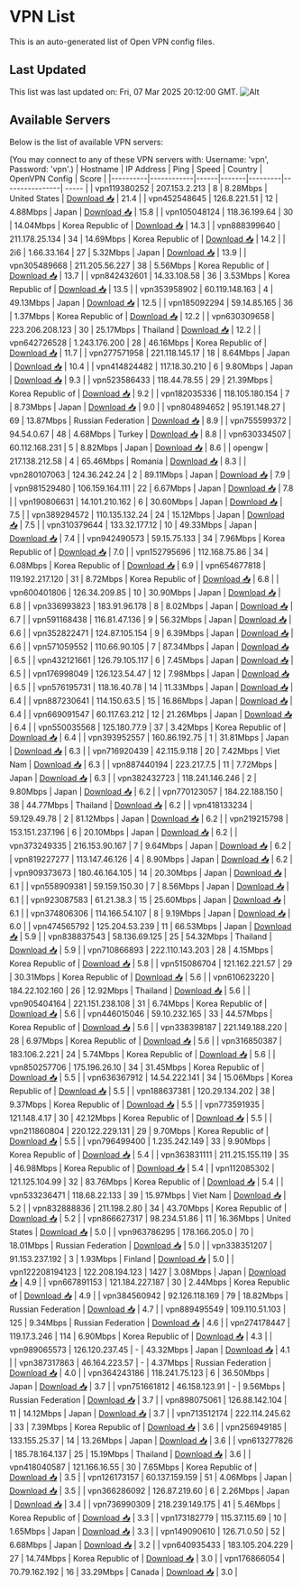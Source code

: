 # VPN List

This is an auto-generated list of Open VPN config files.

## Last Updated

This list was last updated on: Fri, 07 Mar 2025 20:12:00 GMT.
![Alt](https://repobeats.axiom.co/api/embed/186b98318ef1479477931607c1ad7d823f12451f.svg "Repobeats analytics image")

## Available Servers

Below is the list of available VPN servers:

(You may connect to any of these VPN servers with: Username: 'vpn', Password: 'vpn'.)
| Hostname | IP Address | Ping | Speed | Country | OpenVPN Config | Score |
|----------|------------|------|-------|---------|----------------| ----- |
| vpn119380252 | 207.153.2.213 | 8 | 8.28Mbps | United States | [Download 📥](./configs/server_0_US.ovpn) | 21.4 |
| vpn452548645 | 126.8.221.51 | 12 | 4.88Mbps | Japan | [Download 📥](./configs/server_1_JP.ovpn) | 15.8 |
| vpn105048124 | 118.36.199.64 | 30 | 14.04Mbps | Korea Republic of | [Download 📥](./configs/server_2_KR.ovpn) | 14.3 |
| vpn888399640 | 211.178.25.134 | 34 | 14.69Mbps | Korea Republic of | [Download 📥](./configs/server_3_KR.ovpn) | 14.2 |
| 2i6 | 1.66.33.164 | 27 | 5.32Mbps | Japan | [Download 📥](./configs/server_4_JP.ovpn) | 13.9 |
| vpn305489668 | 211.205.56.227 | 38 | 5.56Mbps | Korea Republic of | [Download 📥](./configs/server_5_KR.ovpn) | 13.7 |
| vpn842432601 | 14.33.108.58 | 36 | 3.53Mbps | Korea Republic of | [Download 📥](./configs/server_6_KR.ovpn) | 13.5 |
| vpn353958902 | 60.119.148.163 | 4 | 49.13Mbps | Japan | [Download 📥](./configs/server_7_JP.ovpn) | 12.5 |
| vpn185092294 | 59.14.85.165 | 36 | 1.37Mbps | Korea Republic of | [Download 📥](./configs/server_8_KR.ovpn) | 12.2 |
| vpn630309658 | 223.206.208.123 | 30 | 25.17Mbps | Thailand | [Download 📥](./configs/server_9_TH.ovpn) | 12.2 |
| vpn642726528 | 1.243.176.200 | 28 | 46.16Mbps | Korea Republic of | [Download 📥](./configs/server_10_KR.ovpn) | 11.7 |
| vpn277571958 | 221.118.145.17 | 18 | 8.64Mbps | Japan | [Download 📥](./configs/server_11_JP.ovpn) | 10.4 |
| vpn414824482 | 117.18.30.210 | 6 | 9.80Mbps | Japan | [Download 📥](./configs/server_12_JP.ovpn) | 9.3 |
| vpn523586433 | 118.44.78.55 | 29 | 21.39Mbps | Korea Republic of | [Download 📥](./configs/server_13_KR.ovpn) | 9.2 |
| vpn182035336 | 118.105.180.154 | 7 | 8.73Mbps | Japan | [Download 📥](./configs/server_14_JP.ovpn) | 9.0 |
| vpn804894652 | 95.191.148.27 | 69 | 13.87Mbps | Russian Federation | [Download 📥](./configs/server_15_RU.ovpn) | 8.9 |
| vpn755599372 | 94.54.0.67 | 48 | 4.68Mbps | Turkey | [Download 📥](./configs/server_16_TR.ovpn) | 8.8 |
| vpn630334507 | 60.112.168.231 | 5 | 8.82Mbps | Japan | [Download 📥](./configs/server_17_JP.ovpn) | 8.6 |
| opengw | 217.138.212.58 | 4 | 65.46Mbps | Romania | [Download 📥](./configs/server_18_RO.ovpn) | 8.3 |
| vpn280107063 | 124.36.242.24 | 2 | 89.11Mbps | Japan | [Download 📥](./configs/server_19_JP.ovpn) | 7.9 |
| vpn981529480 | 106.159.164.111 | 22 | 6.67Mbps | Japan | [Download 📥](./configs/server_20_JP.ovpn) | 7.8 |
| vpn190806631 | 14.101.210.162 | 6 | 30.60Mbps | Japan | [Download 📥](./configs/server_21_JP.ovpn) | 7.5 |
| vpn389294572 | 110.135.132.24 | 24 | 15.12Mbps | Japan | [Download 📥](./configs/server_22_JP.ovpn) | 7.5 |
| vpn310379644 | 133.32.177.12 | 10 | 49.33Mbps | Japan | [Download 📥](./configs/server_23_JP.ovpn) | 7.4 |
| vpn942490573 | 59.15.75.133 | 34 | 7.96Mbps | Korea Republic of | [Download 📥](./configs/server_24_KR.ovpn) | 7.0 |
| vpn152795696 | 112.168.75.86 | 34 | 6.08Mbps | Korea Republic of | [Download 📥](./configs/server_25_KR.ovpn) | 6.9 |
| vpn654677818 | 119.192.217.120 | 31 | 8.72Mbps | Korea Republic of | [Download 📥](./configs/server_26_KR.ovpn) | 6.8 |
| vpn600401806 | 126.34.209.85 | 10 | 30.90Mbps | Japan | [Download 📥](./configs/server_27_JP.ovpn) | 6.8 |
| vpn336993823 | 183.91.96.178 | 8 | 8.02Mbps | Japan | [Download 📥](./configs/server_28_JP.ovpn) | 6.7 |
| vpn591168438 | 116.81.47.136 | 9 | 56.32Mbps | Japan | [Download 📥](./configs/server_29_JP.ovpn) | 6.6 |
| vpn352822471 | 124.87.105.154 | 9 | 6.39Mbps | Japan | [Download 📥](./configs/server_30_JP.ovpn) | 6.6 |
| vpn571059552 | 110.66.90.105 | 7 | 87.34Mbps | Japan | [Download 📥](./configs/server_31_JP.ovpn) | 6.5 |
| vpn432121661 | 126.79.105.117 | 6 | 7.45Mbps | Japan | [Download 📥](./configs/server_32_JP.ovpn) | 6.5 |
| vpn176998049 | 126.123.54.47 | 12 | 7.98Mbps | Japan | [Download 📥](./configs/server_33_JP.ovpn) | 6.5 |
| vpn576195731 | 118.16.40.78 | 14 | 11.33Mbps | Japan | [Download 📥](./configs/server_34_JP.ovpn) | 6.4 |
| vpn887230641 | 114.150.63.5 | 15 | 16.86Mbps | Japan | [Download 📥](./configs/server_35_JP.ovpn) | 6.4 |
| vpn669091547 | 60.117.63.212 | 12 | 21.26Mbps | Japan | [Download 📥](./configs/server_36_JP.ovpn) | 6.4 |
| vpn550035568 | 125.180.77.9 | 37 | 3.42Mbps | Korea Republic of | [Download 📥](./configs/server_37_KR.ovpn) | 6.4 |
| vpn393952557 | 160.86.192.75 | 1 | 31.81Mbps | Japan | [Download 📥](./configs/server_38_JP.ovpn) | 6.3 |
| vpn716920439 | 42.115.9.118 | 20 | 7.42Mbps | Viet Nam | [Download 📥](./configs/server_39_VN.ovpn) | 6.3 |
| vpn887440194 | 223.217.7.5 | 11 | 7.72Mbps | Japan | [Download 📥](./configs/server_40_JP.ovpn) | 6.3 |
| vpn382432723 | 118.241.146.246 | 2 | 9.80Mbps | Japan | [Download 📥](./configs/server_41_JP.ovpn) | 6.2 |
| vpn770123057 | 184.22.188.150 | 38 | 44.77Mbps | Thailand | [Download 📥](./configs/server_42_TH.ovpn) | 6.2 |
| vpn418133234 | 59.129.49.78 | 2 | 81.12Mbps | Japan | [Download 📥](./configs/server_43_JP.ovpn) | 6.2 |
| vpn219215798 | 153.151.237.196 | 6 | 20.10Mbps | Japan | [Download 📥](./configs/server_44_JP.ovpn) | 6.2 |
| vpn373249335 | 216.153.90.167 | 7 | 9.64Mbps | Japan | [Download 📥](./configs/server_45_JP.ovpn) | 6.2 |
| vpn819227277 | 113.147.46.126 | 4 | 8.90Mbps | Japan | [Download 📥](./configs/server_46_JP.ovpn) | 6.2 |
| vpn909373673 | 180.46.164.105 | 14 | 20.30Mbps | Japan | [Download 📥](./configs/server_47_JP.ovpn) | 6.1 |
| vpn558909381 | 59.159.150.30 | 7 | 8.56Mbps | Japan | [Download 📥](./configs/server_48_JP.ovpn) | 6.1 |
| vpn923087583 | 61.21.38.3 | 15 | 25.60Mbps | Japan | [Download 📥](./configs/server_49_JP.ovpn) | 6.1 |
| vpn374806306 | 114.166.54.107 | 8 | 9.19Mbps | Japan | [Download 📥](./configs/server_50_JP.ovpn) | 6.0 |
| vpn474565792 | 125.204.53.239 | 11 | 66.53Mbps | Japan | [Download 📥](./configs/server_51_JP.ovpn) | 5.9 |
| vpn838837543 | 58.136.69.125 | 25 | 54.32Mbps | Thailand | [Download 📥](./configs/server_52_TH.ovpn) | 5.9 |
| vpn710866893 | 222.110.143.203 | 28 | 4.15Mbps | Korea Republic of | [Download 📥](./configs/server_53_KR.ovpn) | 5.8 |
| vpn515086704 | 121.162.221.57 | 29 | 30.31Mbps | Korea Republic of | [Download 📥](./configs/server_54_KR.ovpn) | 5.6 |
| vpn610623220 | 184.22.102.160 | 26 | 12.92Mbps | Thailand | [Download 📥](./configs/server_55_TH.ovpn) | 5.6 |
| vpn905404164 | 221.151.238.108 | 31 | 6.74Mbps | Korea Republic of | [Download 📥](./configs/server_56_KR.ovpn) | 5.6 |
| vpn446015046 | 59.10.232.165 | 33 | 44.57Mbps | Korea Republic of | [Download 📥](./configs/server_57_KR.ovpn) | 5.6 |
| vpn338398187 | 221.149.188.220 | 28 | 6.97Mbps | Korea Republic of | [Download 📥](./configs/server_58_KR.ovpn) | 5.6 |
| vpn316850387 | 183.106.2.221 | 24 | 5.74Mbps | Korea Republic of | [Download 📥](./configs/server_59_KR.ovpn) | 5.6 |
| vpn850257706 | 175.196.26.10 | 34 | 31.45Mbps | Korea Republic of | [Download 📥](./configs/server_60_KR.ovpn) | 5.5 |
| vpn636367912 | 14.54.222.141 | 34 | 15.06Mbps | Korea Republic of | [Download 📥](./configs/server_61_KR.ovpn) | 5.5 |
| vpn188637381 | 120.29.134.202 | 38 | 9.37Mbps | Korea Republic of | [Download 📥](./configs/server_62_KR.ovpn) | 5.5 |
| vpn773591935 | 121.148.4.17 | 30 | 42.12Mbps | Korea Republic of | [Download 📥](./configs/server_63_KR.ovpn) | 5.5 |
| vpn211860804 | 220.122.229.131 | 29 | 9.70Mbps | Korea Republic of | [Download 📥](./configs/server_64_KR.ovpn) | 5.5 |
| vpn796499400 | 1.235.242.149 | 33 | 9.90Mbps | Korea Republic of | [Download 📥](./configs/server_65_KR.ovpn) | 5.4 |
| vpn363831111 | 211.215.155.119 | 35 | 46.98Mbps | Korea Republic of | [Download 📥](./configs/server_66_KR.ovpn) | 5.4 |
| vpn112085302 | 121.125.104.99 | 32 | 83.76Mbps | Korea Republic of | [Download 📥](./configs/server_67_KR.ovpn) | 5.4 |
| vpn533236471 | 118.68.22.133 | 39 | 15.97Mbps | Viet Nam | [Download 📥](./configs/server_68_VN.ovpn) | 5.2 |
| vpn832888836 | 211.198.2.80 | 34 | 43.70Mbps | Korea Republic of | [Download 📥](./configs/server_69_KR.ovpn) | 5.2 |
| vpn866627317 | 98.234.51.86 | 11 | 16.36Mbps | United States | [Download 📥](./configs/server_70_US.ovpn) | 5.0 |
| vpn963786295 | 178.166.205.0 | 70 | 18.01Mbps | Russian Federation | [Download 📥](./configs/server_71_RU.ovpn) | 5.0 |
| vpn338351207 | 91.153.237.192 | 3 | 1.93Mbps | Finland | [Download 📥](./configs/server_72_FI.ovpn) | 5.0 |
| vpn122208194123 | 122.208.194.123 | 1427 | 3.08Mbps | Japan | [Download 📥](./configs/server_73_JP.ovpn) | 4.9 |
| vpn667891153 | 121.184.227.187 | 30 | 2.44Mbps | Korea Republic of | [Download 📥](./configs/server_74_KR.ovpn) | 4.9 |
| vpn384560942 | 92.126.118.169 | 79 | 18.82Mbps | Russian Federation | [Download 📥](./configs/server_75_RU.ovpn) | 4.7 |
| vpn889495549 | 109.110.51.103 | 125 | 9.34Mbps | Russian Federation | [Download 📥](./configs/server_76_RU.ovpn) | 4.6 |
| vpn274178447 | 119.17.3.246 | 114 | 6.90Mbps | Korea Republic of | [Download 📥](./configs/server_77_KR.ovpn) | 4.3 |
| vpn989065573 | 126.120.237.45 | - | 43.32Mbps | Japan | [Download 📥](./configs/server_78_JP.ovpn) | 4.1 |
| vpn387317863 | 46.164.223.57 | - | 4.37Mbps | Russian Federation | [Download 📥](./configs/server_79_RU.ovpn) | 4.0 |
| vpn364243186 | 118.241.75.123 | 6 | 36.50Mbps | Japan | [Download 📥](./configs/server_80_JP.ovpn) | 3.7 |
| vpn751661812 | 46.158.123.91 | - | 9.56Mbps | Russian Federation | [Download 📥](./configs/server_81_RU.ovpn) | 3.7 |
| vpn898075061 | 126.88.142.104 | 11 | 14.12Mbps | Japan | [Download 📥](./configs/server_82_JP.ovpn) | 3.7 |
| vpn713512174 | 222.114.245.62 | 33 | 7.39Mbps | Korea Republic of | [Download 📥](./configs/server_83_KR.ovpn) | 3.6 |
| vpn256949185 | 133.155.25.37 | 14 | 13.26Mbps | Japan | [Download 📥](./configs/server_84_JP.ovpn) | 3.6 |
| vpn613277826 | 185.78.164.137 | 25 | 15.19Mbps | Thailand | [Download 📥](./configs/server_85_TH.ovpn) | 3.6 |
| vpn418040587 | 121.166.16.55 | 30 | 7.65Mbps | Korea Republic of | [Download 📥](./configs/server_86_KR.ovpn) | 3.5 |
| vpn126173157 | 60.137.159.159 | 51 | 4.06Mbps | Japan | [Download 📥](./configs/server_87_JP.ovpn) | 3.5 |
| vpn366286092 | 126.87.219.60 | 6 | 2.26Mbps | Japan | [Download 📥](./configs/server_88_JP.ovpn) | 3.4 |
| vpn736990309 | 218.239.149.175 | 41 | 5.46Mbps | Korea Republic of | [Download 📥](./configs/server_89_KR.ovpn) | 3.3 |
| vpn173182779 | 115.37.115.69 | 10 | 1.65Mbps | Japan | [Download 📥](./configs/server_90_JP.ovpn) | 3.3 |
| vpn149090610 | 126.71.0.50 | 52 | 6.68Mbps | Japan | [Download 📥](./configs/server_91_JP.ovpn) | 3.2 |
| vpn640935433 | 183.105.204.229 | 27 | 14.74Mbps | Korea Republic of | [Download 📥](./configs/server_92_KR.ovpn) | 3.0 |
| vpn176866054 | 70.79.162.192 | 16 | 33.29Mbps | Canada | [Download 📥](./configs/server_93_CA.ovpn) | 3.0 |
